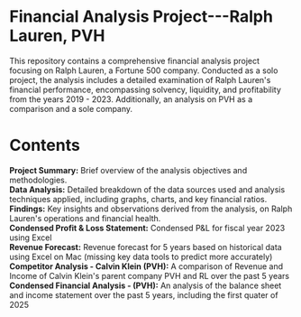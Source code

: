 # Financial Analysis Project---Ralph Lauren, PVH</br>
This repository contains a comprehensive financial analysis project focusing on Ralph Lauren, a Fortune 500 company. Conducted as a solo project, the analysis includes a detailed examination of Ralph Lauren's financial performance, encompassing solvency, liquidity, and profitability from the years 2019 - 2023. Additionally, an analysis on PVH as a comparison and a sole company. 

# Contents</br>
**Project Summary:** Brief overview of the analysis objectives and methodologies.</br>
**Data Analysis:** Detailed breakdown of the data sources used and analysis techniques applied, including graphs, charts, and key financial ratios.</br>
**Findings:** Key insights and observations derived from the analysis, on Ralph Lauren's operations and financial health.</br>
**Condensed Profit & Loss Statement:** Condensed P&L for fiscal year 2023 using Excel</br>
**Revenue Forecast:** Revenue forecast for 5 years based on historical data using Excel on Mac (missing key data tools to predict more accurately)</br>
**Competitor Analysis - Calvin Klein (PVH):** A comparison of Revenue and Income of Calvin Klein's parent company PVH and RL over the past 5 years</br>
**Condensed Financial Analysis -  (PVH):** An analysis of the balance sheet and income statement over the past 5 years, including the first quater of 2025</br>
